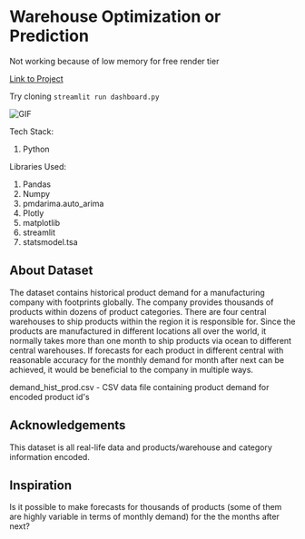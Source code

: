 # Warehouse Optimization or Prediction

Not working because of low memory for free render tier

[Link to Project](https://unsupervised-learning-cluster-streamlit.onrender.com)

Try cloning
`streamlit run dashboard.py`

![GIF](src/Animation.gif)

Tech Stack:

1. Python

Libraries Used:

1. Pandas
2. Numpy
3. pmdarima.auto_arima
4. Plotly
5. matplotlib
6. streamlit
7. statsmodel.tsa

## About Dataset

The dataset contains historical product demand for a manufacturing company with footprints globally. The company provides thousands of products within dozens of product categories. There are four central warehouses to ship products within the region it is responsible for. Since the products are manufactured in different locations all over the world, it normally takes more than one month to ship products via ocean to different central warehouses. If forecasts for each product in different central with reasonable accuracy for the monthly demand for month after next can be achieved, it would be beneficial to the company in multiple ways.

demand_hist_prod.csv - CSV data file containing product demand for encoded product id's

## Acknowledgements

This dataset is all real-life data and products/warehouse and category information encoded.

## Inspiration

Is it possible to make forecasts for thousands of products (some of them are highly variable in terms of monthly demand) for the the months after next?
